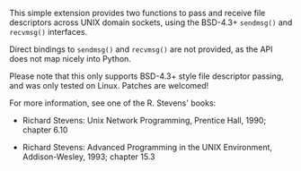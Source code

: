 This simple extension provides two functions to pass and receive file descriptors across UNIX domain sockets, using the BSD-4.3+ `sendmsg()` and `recvmsg()` interfaces.

Direct bindings to `sendmsg()` and `recvmsg()` are not provided, as the API does not map nicely into Python.

Please note that this only supports BSD-4.3+ style file descriptor passing, and was only tested on Linux. Patches are welcomed!

For more information, see one of the R. Stevens' books:
  * Richard Stevens: Unix Network Programming, Prentice Hall, 1990; chapter 6.10

  * Richard Stevens: Advanced Programming in the UNIX Environment, Addison-Wesley, 1993; chapter 15.3